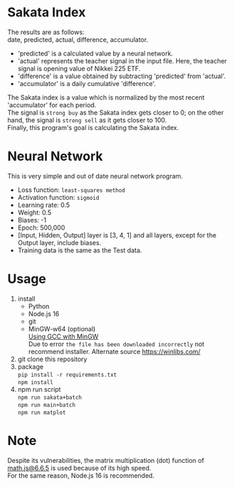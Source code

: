 # Sakata Index
The results are as follows:  
date, predicted, actual, difference, accumulator.

* 'predicted' is a calculated value by a neural network.
* 'actual' represents the teacher signal in the input file. Here, the teacher signal is opening value of Nikkei 225 ETF.
* 'difference' is a value obtained by subtracting 'predicted' from 'actual'.
* 'accumulator' is a daily cumulative 'difference'.

The Sakata index is a value which is normalized by the most recent 'accumulator' for each period.  
The signal is `strong buy` as the Sakata index gets closer to 0; on the other hand, the signal is `strong sell` as it gets closer to 100.  
Finally, this program's goal is calculating the Sakata index.  
# Neural Network
This is very simple and out of date neural network program.  
* Loss function: `least-squares method`
* Activation function: `sigmoid`
* Learning rate: 0.5
* Weight: 0.5
* Biases: -1
* Epoch: 500,000
* [Input, Hidden, Output] layer is [3, 4, 1] and all layers, except for the Output layer, include biases.
* Training data is the same as the Test data.
# Usage
1. install
    * Python
    * Node.js 16
    * git
    * MinGW-w64 (optional)  
        [Using GCC with MinGW](https://code.visualstudio.com/docs/cpp/config-mingw)  
        Due to error `the file has been downloaded incorrectly` not recommend installer. Alternate source https://winlibs.com/
2. git clone this repository
3. package  
    `pip install -r requirements.txt`  
    `npm install`  
4. npm run script  
    `npm run sakata+batch`  
    `npm run main+batch`  
    `npm run matplot`  
# Note 
Despite its vulnerabilities, the matrix multiplication (dot) function of math.js@6.6.5 is used because of its high speed.  
For the same reason, Node.js 16 is recommended.  
